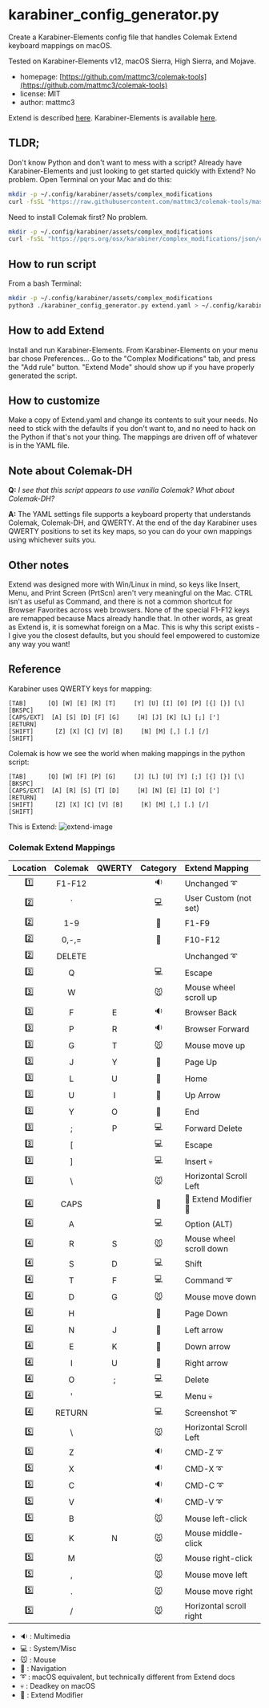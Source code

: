 # karabiner_config_generator.py

Create a Karabiner-Elements config file that handles Colemak Extend keyboard
mappings on macOS.

Tested on Karabiner-Elements v12, macOS Sierra, High Sierra, and Mojave.

- homepage: [https://github.com/mattmc3/colemak-tools](https://github.com/mattmc3/colemak-tools)
- license: MIT
- author: mattmc3

Extend is described [here][extend]. Karabiner-Elements is available [here][karabiner].

## TLDR;

Don't know Python and don't want to mess with a script? Already have
Karabiner-Elements and just looking to get started quickly with Extend?
No problem. Open Terminal on your Mac and do this:

```bash
mkdir -p ~/.config/karabiner/assets/complex_modifications
curl -fsSL "https://raw.githubusercontent.com/mattmc3/colemak-tools/master/Karabiner/generated/extend.json" > ~/.config/karabiner/assets/complex_modifications/extend.json
```

Need to install Colemak first? No problem.

```bash
mkdir -p ~/.config/karabiner/assets/complex_modifications
curl -fsSL "https://pqrs.org/osx/karabiner/complex_modifications/json/colemak_layout.json" > ~/.config/karabiner/assets/complex_modifications/colemak_layout.json
```

## How to run script

From a bash Terminal:

```bash
mkdir -p ~/.config/karabiner/assets/complex_modifications
python3 ./karabiner_config_generator.py extend.yaml > ~/.config/karabiner/assets/complex_modifications/extend.json
```

## How to add Extend

Install and run Karabiner-Elements. From Karabiner-Elements on your menu bar
chose Preferences... Go to the "Complex Modifications" tab, and press the
"Add rule" button. "Extend Mode" should show up if you have properly generated
the script.

## How to customize

Make a copy of Extend.yaml and change its contents to suit your needs. No need
to stick with the defaults if you don't want to, and no need to hack on the
Python if that's not your thing. The mappings are driven off of whatever is in
the YAML file.

## Note about Colemak-DH

__Q:__ *I see that this script appears to use vanilla Colemak? What about Colemak-DH?*

__A:__ The YAML settings file supports a keyboard property that understands
Colemak, Colemak-DH, and QWERTY. At the end of the day Karabiner uses QWERTY
positions to set its key maps, so you can do your own mappings using whichever
suits you.

## Other notes

Extend was designed more with Win/Linux in mind, so keys like Insert, Menu, and
Print Screen (PrtScn) aren't very meaningful on the Mac. CTRL isn't as useful as
Command, and there is not a common shortcut for Browser Favorites across web
browsers. None of the special F1-F12 keys are remapped because Macs already
handle that. In other words, as great as Extend is, it is somewhat foreign on a
Mac. This is why this script exists - I give you the closest defaults, but you
should feel empowered to customize any way you want!

## Reference

Karabiner uses QWERTY keys for mapping:

```text
[TAB]      [Q] [W] [E] [R] [T]     [Y] [U] [I] [O] [P] [{] [}] [\] [BKSPC]
[CAPS/EXT]  [A] [S] [D] [F] [G]     [H] [J] [K] [L] [;] [']        [RETURN]
[SHIFT]      [Z] [X] [C] [V] [B]     [N] [M] [,] [.] [/]           [SHIFT]
```

Colemak is how we see the world when making mappings in the python script:

```text
[TAB]      [Q] [W] [F] [P] [G]     [J] [L] [U] [Y] [;] [{] [}] [\] [BKSPC]
[CAPS/EXT]  [A] [R] [S] [T] [D]     [H] [N] [E] [I] [O] [']        [RETURN]
[SHIFT]      [Z] [X] [C] [V] [B]     [K] [M] [,] [.] [/]           [SHIFT]
```

This is Extend:
![extend-image][extend-image]

### Colemak Extend Mappings

| Location | Colemak | QWERTY |  Category  | Extend Mapping                |
|:--------:|:-------:|:------:|:----------:|:------------------------------|
|  :one:   | F1-F12  |        |  :sound:   | Unchanged :curly_loop:        |
|  :two:   |    `    |        | :computer: | User Custom (not set)         |
|  :two:   |   1-9   |        |   :1234:   | F1-F9                         |
|  :two:   |  0,-,=  |        |   :1234:   | F10-F12                       |
|  :two:   | DELETE  |        |            | Unchanged :curly_loop:        |
| :three:  |    Q    |        | :computer: | Escape                        |
| :three:  |    W    |        |  :mouse:   | Mouse wheel scroll up         |
| :three:  |    F    |   E    |  :sound:   | Browser Back                  |
| :three:  |    P    |   R    |  :sound:   | Browser Forward               |
| :three:  |    G    |   T    |  :mouse:   | Mouse move up                 |
| :three:  |    J    |   Y    |  :rocket:  | Page Up                       |
| :three:  |    L    |   U    |  :rocket:  | Home                          |
| :three:  |    U    |   I    |  :rocket:  | Up Arrow                      |
| :three:  |    Y    |   O    |  :rocket:  | End                           |
| :three:  |    ;    |   P    | :computer: | Forward Delete                |
| :three:  |    [    |        | :computer: | Escape                        |
| :three:  |    ]    |        | :computer: | Insert :skull:                |
| :three:  |    \    |        |  :mouse:   | Horizontal Scroll Left        |
|  :four:  |  CAPS   |        |  :rocket:  | :tada: Extend Modifier :tada: |
|  :four:  |    A    |        | :computer: | Option (ALT)                  |
|  :four:  |    R    |   S    |  :mouse:   | Mouse wheel scroll down       |
|  :four:  |    S    |   D    | :computer: | Shift                         |
|  :four:  |    T    |   F    | :computer: | Command :curly_loop:          |
|  :four:  |    D    |   G    |  :mouse:   | Mouse move down               |
|  :four:  |    H    |        |  :rocket:  | Page Down                     |
|  :four:  |    N    |   J    |  :rocket:  | Left arrow                    |
|  :four:  |    E    |   K    |  :rocket:  | Down arrow                    |
|  :four:  |    I    |   U    |  :rocket:  | Right arrow                   |
|  :four:  |    O    |   ;    | :computer: | Delete                        |
|  :four:  |    '    |        | :computer: | Menu :skull:                  |
|  :four:  | RETURN  |        | :computer: | Screenshot :curly_loop:       |
|  :five:  |    \    |        |  :mouse:   | Horizontal Scroll Left        |
|  :five:  |    Z    |        |  :sound:   | CMD-Z :curly_loop:            |
|  :five:  |    X    |        |  :sound:   | CMD-X :curly_loop:            |
|  :five:  |    C    |        |  :sound:   | CMD-C :curly_loop:            |
|  :five:  |    V    |        |  :sound:   | CMD-V :curly_loop:            |
|  :five:  |    B    |        |  :mouse:   | Mouse left-click              |
|  :five:  |    K    |   N    |  :mouse:   | Mouse middle-click            |
|  :five:  |    M    |        |  :mouse:   | Mouse right-click             |
|  :five:  |    ,    |        |  :mouse:   | Mouse move left               |
|  :five:  |    .    |        |  :mouse:   | Mouse move right              |
|  :five:  |    /    |        |  :mouse:   | Horizontal scroll right       |

- :sound: : Multimedia
- :computer: : System/Misc
- :mouse: : Mouse
- :rocket: : Navigation
- :curly_loop: : macOS equivalent, but technically different from Extend docs
- :skull: : Deadkey on macOS
- :tada: : Extend Modifier

[homepage]: https://github.com/mattmc3/colemak-tools
[extend]: https://forum.colemak.com/topic/2014-extend-extra-extreme/
[karabiner]: https://pqrs.org/osx/karabiner/
[extend-image]: https://www.dropbox.com/s/gks7fzzhw6y7o3p/Extend-ANSI-NoWi-Linux_90d.png?raw=1
